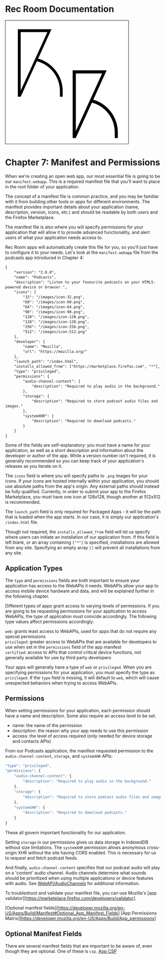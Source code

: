 # Rec Room Documentation

![Rec Room logo](images/recroom-logo.jpg?raw=true)


# Chapter 7: Manifest and Permissions

When we're creating an open web app, our most essential file is going to be our `manifest.webapp`. This is a required manifest file that you'll want to place in the root folder of your application.

The concept of a manifest file is common practice, and you may be familiar with it from building other tools or apps for different environments. The manifest provides important details about your application (name, description, version, icons, etc.) and should be readable by both users and the Firefox Marketplace.

The manifest file is also where you will specify permissions for your application that will allow it to provide advanced functionality, and alert users of what your application needs access to.

Rec Room apps will automatically create this file for you, so you'll just have to configure it to your needs. Let's look at the `manifest.webapp` file from the podcasts app introduced in Chapter 4:

```
{
    "version": "2.0.0",
    "name": "Podcasts",
    "description": "Listen to your favourite podcasts on your HTML5-powered device or browser.",
    "icons": {
        "32": "/images/icon-32.png",
        "60": "/images/icon-60.png",
        "64": "/images/icon-64.png",
        "90": "/images/icon-90.png",
        "120": "/images/icon-120.png",
        "128": "/images/icon-128.png",
        "256": "/images/icon-256.png",
        "512": "/images/icon-512.png"
    },
    "developer": {
        "name": "Mozilla",
        "url": "https://mozilla.org/"
    },
    "launch_path": "/index.html",
    "installs_allowed_from": ["https://marketplace.firefox.com", "*"],
    "type": "privileged",
    "permissions": {
        "audio-channel-content": {
            "description": "Required to play audio in the background."
        },
        "storage": {
            "description": "Required to store podcast audio files and images."
        },
        "systemXHR": {
            "description": "Required to download podcasts."
        }
    }
}
```

Some of the fields are self-explanatory: you must have a name for your application, as well as a short description and information about the developer or author of the app. While a version number isn't required, it is generally recommended so you can keep track of your application's releases as you iterate on it.

The `icons` field is where you will specify paths to `.png` images for your icons. If your icons are hosted internally within your application, you should use absolute paths from the app's origin. Any external paths should instead be fully qualified. Currently, in order to submit your app to the Firefox Marketplace, you must have one icon at 128x128, though another at 512x512 is recommended.

The `launch_path` field is only required for Packaged Apps - it will be the path that is loaded when the app starts. In our case, it is simply our application's `/index.html` file.

Though not required, the `installs_allowed_from` field will let us specify where users can initiate an installation of our application from. If this field is left blank, or an array containing `["*"]` is specified, installations are allowed from any site. Specifying an empty array `[]` will prevent all installations from any site.

## Application Types
The `type` and `permissions` fields are both important to ensure your application has access to the WebAPIs it needs. WebAPIs allow your app to access mobile device hardware and data, and will be explained further in the following chapter.

Different types of apps grant access to varying levels of permissions. If you are going to be requesting permissions for your application to access WebAPIs, the type of application must coincide accordingly. The following type values affect permissions accordingly:

`web`: grants least access to WebAPIs, used for apps that do not require any special permissions  
`privileged`: greater access to WebAPIs that are available for developers to use when set in the `permissions` field of the app manifest  
`certified`: access to APIs that control critical device functions, not generally available for use by third party developers

Your apps will generally have a type of `web` or `privileged`. When you are specifying permissions for your application, you must specify the type as `privileged`. If the `type` field is missing, it will default to `web`, which will cause unexpected behaviors when trying to access WebAPIs.

## Permissions
When setting permissions for your application, each permission should have a name and description. Some also require an access level to be set.

- name: the name of the permission
- description: the reason why your app needs to use this permission
- access: the level of access required (only needed for device storage and contacts APIs)

From our Podcasts application, the manifest requested permission to the `audio-channel-content`, `storage`, and `systemXHR` APIs:

```javascript
"type": "privileged",
"permissions": {
    "audio-channel-content": {
        "description": "Required to play audio in the background."
    },
    "storage": {
        "description": "Required to store podcast audio files and images."
    },
    "systemXHR": {
        "description": "Required to download podcasts."
    }
}
````

These all govern important functionality for our application.

Setting `storage` in our permissions gives us data storage in IndexedDB without size limitations. The `systemXHR` permission allows anonymous cross-origin XHR without the site having CORS enabled. This is necessary for us to request and fetch podcast feeds.

And finally, `audio-channel-content` specifies that our podcast audio will play on a 'content' audio channel. Audio channels determine what sounds should be prioritized when using multiple applications or device features with audio. See [WebAPI/AudioChannels](https://wiki.mozilla.org/WebAPI/AudioChannels) for additional information.


To troubleshoot and validate your manifest file, you can use Mozilla's [app validator][https://marketplace.firefox.com/developers/validator].

[Optional manifest fields][https://developer.mozilla.org/en-US/Apps/Build/Manifest#Optional_App_Manifest_Fields]
[App Permissions Matrix][https://developer.mozilla.org/en-US/Apps/Build/App_permissions]

## Optional Manifest Fields
There are several manifest fields that are important to be aware of, even though they are optional. One of these is `csp`.
[App CSP](https://developer.mozilla.org/en-US/Apps/CSP)



